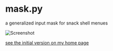 # mask.py
a generalized input mask for snack shell menues

![Screenshot](http://maxdoom.com/wp-content/uploads/2015/03/shell-menues.png "Screenshot")

[see the initial version on my home page](http://maxdoom.com/2015/03/01/shell-menues/)
